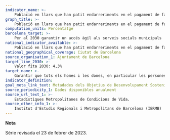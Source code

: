 ```yaml
---
indicator_name: >-
    Població en llars que han patit endarreriments en el pagament de factures o rebuts de serveis (llum, aigua, gas, etc.) en els últims 12 mesos
graph_title: >-
    Població en llars que han patit endarreriments en el pagament de factures o rebuts de serveis (llum, aigua, gas, etc.) en els últims 12 mesos
computation_units: Percentatge
barcelona_target: >-
    Per al 2030 garantir un accés àgil als serveis socials municipals 
national_indicator_available: >-
    Població en llars que han patit endarreriments en el pagament de factures o rebuts de serveis (llum, aigua, gas, etc.) en els últims 12 mesos
national_geographical_coverage: Ciutat de Barcelona
source_organisation_1: Ajuntament de Barcelona
target_line_2030: >-
    Valor fita 2030: 4,3%
target_name: >-
    Garantir que tots els homes i les dones, en particular les persones pobres i vulnerables, tinguin els mateixos drets als recursos econòmics, així com accés als serveis bàsics, la propietat i el control de les terres i altres béns, l’herència, els recursos naturals, les noves tecnologies apropiades i els serveis financers, incloses les micro-finances
indicator_definition:
goal_meta_link_text: Metadades dels Objetius de Desenvolupament Sostenible de les Nacions Unides (pdf 894kB)
source_periodicity_1: Dades disponibles anualment
source_url_text_1: >-
    Estadístiques Metropolitanes de Condicions de Vida. 
source_other_info_1: >-
    Institut d'Estudis Regionals i Metropolitans de Barcelona (IERMB)
---
```

**Nota**

Sèrie revisada el 23 de febrer de 2023.
